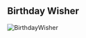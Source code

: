 ## Birthday Wisher

![BirthdayWisher](https://github.com/user-attachments/assets/f081fbf6-210d-4a27-9b61-2604d1707136)
